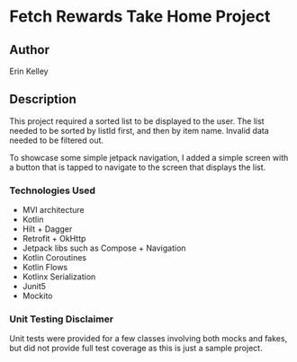 # Fetch Rewards Take Home Project

## Author

Erin Kelley

## Description

This project required a sorted list to be displayed to the user. The list needed to be sorted by listId first, and then by item name. Invalid data needed to be filtered out.

To showcase some simple jetpack navigation, I added a simple screen with a button that is tapped to navigate to the screen that displays the list.

### Technologies Used
- MVI architecture
- Kotlin
- Hilt + Dagger
- Retrofit + OkHttp
- Jetpack libs such as Compose + Navigation
- Kotlin Coroutines
- Kotlin Flows
- Kotlinx Serialization
- Junit5
- Mockito


### Unit Testing Disclaimer

Unit tests were provided for a few classes involving both mocks and fakes, but did not provide full test coverage as this is just a sample project.